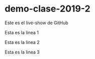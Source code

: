 # demo-clase-2019-2
Este es el live-show de GitHub

Esta es la linea 1

Esta es la linea 2

Esta es la linea 3
